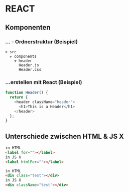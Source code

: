 # REACT

## Komponenten

### ... - Ordnerstruktur (Beispiel)

```
⩔ src
  ⩔ components
    ⩔ header
      Header.js
      Header.css
```

### ...erstellen mit React (Beispiel)

```javascript
function Header() {
  return {
    <header className="header">
      <h1>This is a Header</h1>
    </header>
  };
}
```

## Unterschiede zwischen HTML & JS X

```html
in HTML
<label for=""></label>
in JS X
<label htmlFor=""></label>

in HTML
<div class="test"></div>
in JS X
<div className="test"></div>
```
